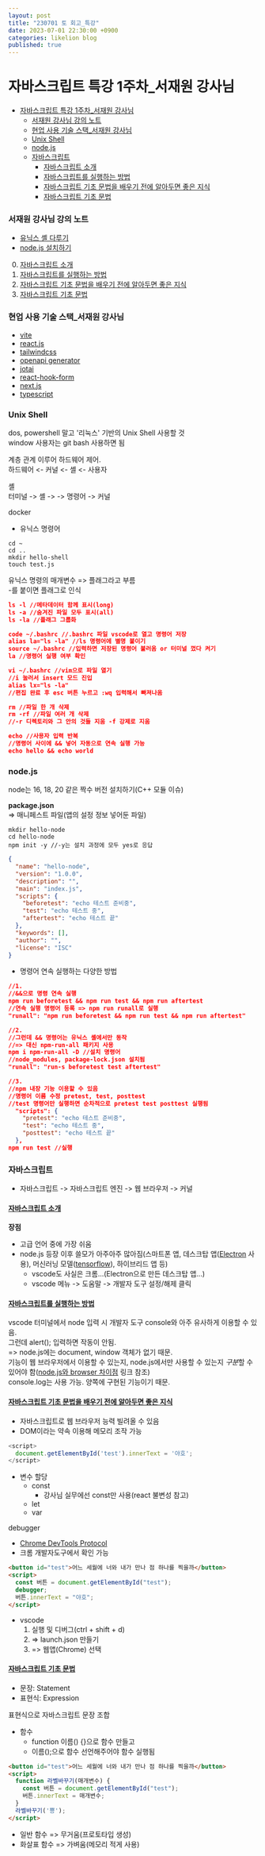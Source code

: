 ```yaml
---
layout: post
title: "230701 토 회고_특강"
date: 2023-07-01 22:30:00 +0900
categories: likelion blog
published: true
---
```


# 자바스크립트 특강 1주차_서재원 강사님

- [자바스크립트 특강 1주차\_서재원 강사님](#자바스크립트-특강-1주차_서재원-강사님)
    - [서재원 강사님 강의 노트](#서재원-강사님-강의-노트)
    - [현업 사용 기술 스택\_서재원 강사님](#현업-사용-기술-스택_서재원-강사님)
    - [Unix Shell](#unix-shell)
    - [node.js](#nodejs)
    - [자바스크립트](#자바스크립트)
      - [자바스크립트 소개](#자바스크립트-소개)
      - [자바스크립트를 실행하는 방법](#자바스크립트를-실행하는-방법)
      - [자바스크립트 기초 문법을 배우기 전에 알아두면 좋은 지식](#자바스크립트-기초-문법을-배우기-전에-알아두면-좋은-지식)
      - [자바스크립트 기초 문법](#자바스크립트-기초-문법)

### 서재원 강사님 강의 노트
- [유닉스 셸 다루기][]
- [node.js 설치하기][]
0. [자바스크립트 소개][]
1. [자바스크립트를 실행하는 방법][]
2. [자바스크립트 기초 문법을 배우기 전에 알아두면 좋은 지식][]
3. [자바스크립트 기초 문법][]

[유닉스 셸 다루기]: https://whimsical.com/0-3bPWXWFLWNbR14ZUpQZ4rP
[node.js 설치하기]: https://whimsical.com/node-js-Bo7YWwkJc4RUSGBAq4Hrsv
[자바스크립트 소개]: https://whimsical.com/0-Abc7rKd7i6o8ew7WXM9vEd
[자바스크립트를 실행하는 방법]: https://whimsical.com/1-HRD5x17LebpGSRRHVZkQkp
[자바스크립트 기초 문법]: https://whimsical.com/3-sbZRnHT6a2mtVguyP9L8A
[자바스크립트 기초 문법을 배우기 전에 알아두면 좋은 지식]: https://whimsical.com/2-LaARxvkRNxmwtq2jSudTgM

### 현업 사용 기술 스택_서재원 강사님
- [vite][]
- [react.js][]
- [tailwindcss][]
- [openapi generator][]
- [jotai][]
- [react-hook-form][]
- [next.js][]
- [typescript][]

[vite]: https://ko.vitejs.dev/guide/
[react.js]: https://react.dev/blog/2023/03/16/introducing-react-dev
[tailwindcss]: https://tailwindcss.com/
[openapi generator]:  https://openapi-generator.tech/
[jotai]: https://jotai.org/
[react-hook-form]: https://react-hook-form.com/
[next.js]: https://nextjs.org/
[typescript]: https://www.typescriptlang.org/

### Unix Shell
dos, powershell 말고 '리눅스' 기반의 Unix Shell 사용할 것  
window 사용자는 git bash 사용하면 됨  

계층 관계 이루어 하드웨어 제어.  
하드웨어 <- 커널 <- 셸 <- 사용자  

셸  
터미널 -> 셸 -> -> 명령어 -> 커널

docker

- 유닉스 명령어

```
cd ~
cd ..
mkdir hello-shell
touch test.js
```

유닉스 명령의 매개변수 => 플래그라고 부름  
-를 붙이면 플래그로 인식

```json
ls -l //메타데이터 함께 표시(long)
ls -a //숨겨진 파일 모두 표시(all)
ls -la //플래그 그룹화

code ~/.bashrc //.bashrc 파일 vscode로 열고 명령어 저장
alias la="ls -la" //ls 명령어에 별명 붙이기
source ~/.bashrc //입력하면 저장된 명령어 불러옴 or 터미널 껐다 켜기 
la //명령어 실행 여부 확인

vi ~/.bashrc //vim으로 파일 열기
//i 눌러서 insert 모드 진입
alias lx="ls -la"
//편집 완료 후 esc 버튼 누르고 :wq 입력해서 빠져나옴

rm //파일 한 개 삭제
rm -rf //파일 여러 개 삭제 
//-r 디렉토리와 그 안의 것들 지움 -f 강제로 지움

echo //사용자 입력 반복
//명령어 사이에 && 넣어 자동으로 연속 실행 가능
echo hello && echo world
```

### node.js
node는 16, 18, 20 같은 짝수 버전 설치하기(C++ 모듈 이슈)

**package.json**   
=> 매니페스트 파일(앱의 설정 정보 넣어둔 파일)

```
mkdir hello-node
cd hello-node
npm init -y //-y는 설치 과정에 모두 yes로 응답
```

```json
{
  "name": "hello-node",
  "version": "1.0.0",
  "description": "",
  "main": "index.js",
  "scripts": {
    "beforetest": "echo 테스트 준비중", 
    "test": "echo 테스트 중",
    "aftertest": "echo 테스트 끝"
  },
  "keywords": [],
  "author": "",
  "license": "ISC"
}

```

- 명령어 연속 실행하는 다양한 방법

```json
//1.
//&&으로 명령 연속 실행
npm run beforetest && npm run test && npm run aftertest
//연속 실행 명령어 등록 => npm run runall로 실행
"runall": "npm run beforetest && npm run test && npm run aftertest"

//2.
//그런데 && 명령어는 유닉스 셸에서만 동작 
//=> 대신 npm-run-all 패키지 사용
npm i npm-run-all -D //설치 명령어
//node_modules, package-lock.json 설치됨
"runall": "run-s beforetest test aftertest"

//3.
//npm 내장 기능 이용할 수 있음
//명령어 이름 수정 pretest, test, posttest
//test 명령어만 실행하면 순차적으로 pretest test posttest 실행됨
  "scripts": {
    "pretest": "echo 테스트 준비중",
    "test": "echo 테스트 중",
    "posttest": "echo 테스트 끝"
  },
npm run test //실행
```

### 자바스크립트
- 자바스크립트 -> 자바스크립트 엔진 -> 웹 브라우저 -> 커널

#### [자바스크립트 소개][]
**장점**  
- 고급 언어 중에 가장 쉬움  
- node.js 등장 이후 쓸모가 아주아주 많아짐(스마트폰 앱, 데스크탑 앱([Electron][] 사용), 머신러닝 모델([tensorflow][]), 하이브리드 앱 등)
  - vscode도 사실은 크롬...(Electron으로 만든 데스크탑 앱...)  
  - vscode 메뉴 -> 도움말 -> 개발자 도구 설정/해제 클릭

#### [자바스크립트를 실행하는 방법][]
vscode 터미널에서 node 입력 시 개발자 도구 console와 아주 유사하게 이용할 수 있음.  
그런데 alert(); 입력하면 작동이 안됨.  
=> node.js에는 document, window 객체가 없기 때문.  
기능이 웹 브라우저에서 이용할 수 있는지, node.js에서만 사용할 수 있는지 *구분*할 수 있어야 함([node.js와 browser 차이점][] 링크 참조)  
console.log는 사용 가능. 양쪽에 구현된 기능이기 때문.

#### [자바스크립트 기초 문법을 배우기 전에 알아두면 좋은 지식][]

- 자바스크립트로 웹 브라우저 능력 빌려올 수 있음  
- DOM이라는 약속 이용해 메모리 조작 가능

```js
<script>
  document.getElementById('test').innerText = '야호';
</script>  
```

- 변수 할당
  - const
    - 강사님 실무에선 const만 사용(react 불변성 참고)
  - let
  - var
  
  
debugger
  - [Chrome DevTools Protocol][]
  - 크롬 개발자도구에서 확인 가능

```html
<button id="test">어느 세월에 너와 내가 만나 점 하나를 찍을까</button>
<script>
  const 버튼 = document.getElementById("test");
  debugger;
  버튼.innerText = "야호";
</script>
```

  - vscode
    1. 실행 및 디버그(ctrl + shift + d) 
    2. => launch.json 만들기 
    3. => 웹앱(Chrome) 선택

#### [자바스크립트 기초 문법][]
- 문장: Statement
- 표현식: Expression
  
표현식으로 자바스크립트 문장 조합

- 함수
  - function 이름() {}으로 함수 만들고
  - 이름();으로 함수 선언해주어야 함수 실행됨  

```html
<button id="test">어느 세월에 너와 내가 만나 점 하나를 찍을까</button>
<script>
  function 라벨바꾸기(매개변수) {
    const 버튼 = document.getElementById("test");
    버튼.innerText = 매개변수;
  }
  라벨바꾸기('뿅');
</script>
```

- 일반 함수 => 무거움(프로토타입 생성)
- 화살표 함수 => 가벼움(메모리 적게 사용)

[electron]: https://www.electronjs.org/
[tensorflow]: https://www.tensorflow.org/?hl=ko
[node.js와 browser 차이점]: https://nodejs.dev/en/learn/differences-between-nodejs-and-the-browser/
[Chrome DevTools Protocol]: https://chromedevtools.github.io/devtools-protocol/